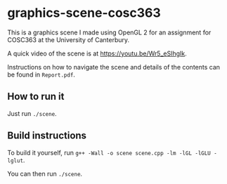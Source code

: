 # graphics-scene-cosc363
This is a graphics scene I made using OpenGL 2 for an assignment for COSC363 at the University of Canterbury.

A quick video of the scene is at https://youtu.be/Wr5_eSIhgIk.

Instructions on how to navigate the scene and details of the contents can be found in `Report.pdf`.

## How to run it

Just run `./scene`.

## Build instructions

To build it yourself, run `g++ -Wall -o scene scene.cpp -lm -lGL -lGLU -lglut`.

You can then run `./scene`.
